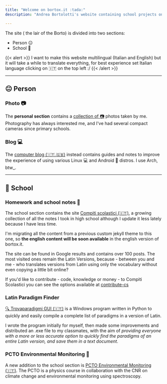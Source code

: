 ```yaml
---
title: "Welcome on bortox.it :tada:"
description: "Andrea Bortolotti's website containing school projects on homework and notes as well as articles on computers and technology."

---
```


The site ( the lair of the Borto) is divided into two sections: 
* Person :neutral_face: 
* School :school_satchel:

{{< alert >}}
I want to make this website multilingual (Italian and English) but it will take a while to translate everything, for best experience set Italian language clicking on :it: on the top left :/
{{< /alert >}}

---
## :neutral_face: Person

### Photo :camera:

The **personal section** contains a <a target="_blank" href="https://bortox.it/galleria/"> collection of 📷</a> photos taken by me. Photography has always interested me, and I've had several compact cameras since primary schools.

### Blog 💻

The [computer blog (:it:,:uk:)](article) instead contains guides and notes to improve the experience of using various Linux 💻 and Android 📱 distros. I use Arch, btw_.

---
## :school_satchel: School

### Homework and school notes :memo:

The school section contains the site <a target="_blank" href="https://bortox.it/Compiti-scolastici/">Compiti scolastici (🇮🇹)</a>, a growing collection of all the notes I took in high school although I update it less lately because I have less time. 

I'm migrating all the content from a previous custom jekyll theme to this one, so **the english content will be soon available** in the english version of bortox.it. 


The site can be found in Google results and contains over 100 posts. The most visited ones remain the Latin Versions, because - between you and me - who translates versions from Latin using only the vocabulary without even copying a little bit online?

If you'd like to contribute - code, knowledge or money - to Compiti Scolastici you can see the options available at [contribute-cs](https://bortox.it/contribuisci-cs/)

### Latin Paradigm Finder

<a target="_blank" href="https://bortox.it/trovaparadigmi/">🔍 Trovaparadigmi GUI (🇮🇹)</a> is a Windows program written in Python to quickly and easily compile a complete list of paradigms in a version of Latin.

I wrote the program initially for myself, then made some improvements and distributed an .exe file to my classmates, with the aim of _providing everyone with a more or less accurate option to quickly find the paradigms of an entire Latin version, and save them in a text document_.

### PCTO Environmental Monitoring :telescope:

A new addition to the school section is [PCTO Environmental Monitoring (:it:)](https://bortox.it/posts/pcto-monitoraggio-ambientale). The PCTO is a physics course in collaboration with the CNR on climate change and environmental monitoring using spectroscopy.